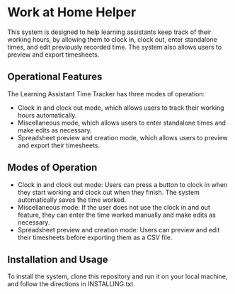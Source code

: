 # Work at Home Helper
This system is designed to help learning assistants keep track of their working hours, by allowing them to clock in, clock out, enter standalone times, and edit previously recorded time. The system also allows users to preview and export timesheets.

## Operational Features
The Learning Assistant Time Tracker has three modes of operation:

* Clock in and clock out mode, which allows users to track their working hours automatically.
* Miscellaneous mode, which allows users to enter standalone times and make edits as necessary.
* Spreadsheet preview and creation mode, which allows users to preview and export their timesheets.

## Modes of Operation
* Clock in and clock out mode: 
Users can press a button to clock in when they start working and clock out when they finish. The system automatically saves the time worked.
* Miscellaneous mode:
If the user does not use the clock in and out feature, they can enter the time worked manually and make edits as necessary.
* Spreadsheet preview and creation mode: Users can preview and edit their timesheets before exporting them as a CSV file.
## Installation and Usage
To install the system, clone this repository and run it on your local machine, and follow the directions in INSTALLING.txt.

